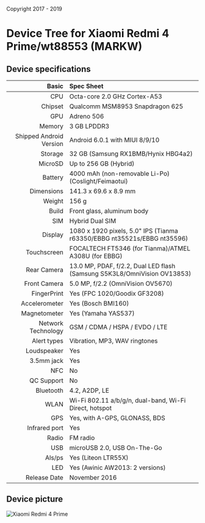 Copyright 2017 - 2019

# Device Tree for Xiaomi Redmi 4 Prime/wt88553 (MARKW) 

## Device specifications

Basic   | Spec Sheet
-------:|:-------------------------
CPU     | Octa-core 2.0 GHz Cortex-A53
Chipset | Qualcomm MSM8953 Snapdragon 625
GPU     | Adreno 506
Memory  | 3 GB LPDDR3
Shipped Android Version | Android 6.0.1 with MIUI 8/9/10
Storage | 32 GB (Samsung RX1BMB/Hynix HBG4a2)
MicroSD | Up to 256 GB (Hybrid)
Battery | 4000 mAh (non-removable Li-Po) (Coslight/Feimaotui)
Dimensions | 141.3 x 69.6 x 8.9 mm
Weight | 156 g
Build | Front glass, aluminum body
SIM | Hybrid Dual SIM
Display | 1080 x 1920 pixels, 5.0" IPS (Tianma r63350/EBBG nt35521s/EBBG nt35596)
Touchscreen | FOCALTECH FT5346 (for Tianma)/ATMEL A308U (for EBBG)
Rear Camera  | 13.0 MP, PDAF, f/2.2, Dual LED flash (Samsung S5K3L8/OmniVision OV13853)
Front Camera | 5.0 MP, f/2.2 (OmniVision OV5670)
FingerPrint | Yes (FPC 1020/Goodix GF3208)
Accelerometer | Yes (Bosch BMI160)
Magnetometer | Yes (Yamaha YAS537)
Network Technology | GSM / CDMA / HSPA / EVDO / LTE
Alert types | Vibration, MP3, WAV ringtones
Loudspeaker | Yes 
3.5mm jack | Yes
NFC | No
QC Support | No
Bluetooth | 4.2, A2DP, LE
WLAN | Wi-Fi 802.11 a/b/g/n, dual-band, Wi-Fi Direct, hotspot
GPS | Yes, with A-GPS, GLONASS, BDS
Infrared port |	Yes
Radio |	FM radio
USB | microUSB 2.0, USB On-The-Go
Als/ps | Yes (Liteon LTR55X)
LED | Yes (Awinic AW2013: 2 versions)
Release Date | November 2016

## Device picture

![Xiaomi Redmi 4 Prime](https://stylus.ua/thumbs/568x568/1c/4e/515634.png "Xiaomi Redmi 4 Prime")

